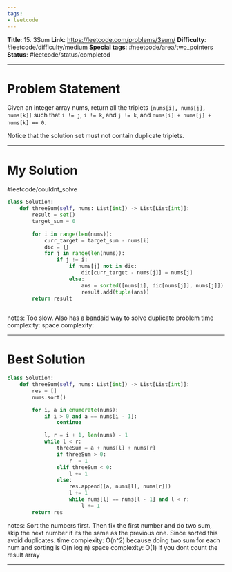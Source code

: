 ```yaml
---
tags:
- leetcode
---
```

**Title**: 15. 3Sum
**Link**: https://leetcode.com/problems/3sum/
**Difficulty**: #leetcode/difficulty/medium 
**Special tags**: #neetcode/area/two_pointers 
**Status**: #leetcode/status/completed  

---
# Problem Statement

Given an integer array nums, return all the triplets `[nums[i], nums[j], nums[k]]` such that `i != j`, `i != k`, and `j != k`, and `nums[i] + nums[j] + nums[k] == 0`.

Notice that the solution set must not contain duplicate triplets.

---
# My Solution
#leetcode/couldnt_solve 
```python
class Solution:
    def threeSum(self, nums: List[int]) -> List[List[int]]:
        result = set()
        target_sum = 0
        
        for i in range(len(nums)):
            curr_target = target_sum - nums[i]
            dic = {}
            for j in range(len(nums)):
                if j != i:
                    if nums[j] not in dic:
                        dic[curr_target - nums[j]] = nums[j]
                    else:
                        ans = sorted([nums[i], dic[nums[j]], nums[j]])
                        result.add(tuple(ans))
        return result
                
```
notes: Too slow. Also has a bandaid way to solve duplicate problem
time complexity: 
space complexity: 

---
# Best Solution
```python
class Solution:
    def threeSum(self, nums: List[int]) -> List[List[int]]:
        res = []
        nums.sort()

        for i, a in enumerate(nums):
            if i > 0 and a == nums[i - 1]:
                continue

            l, r = i + 1, len(nums) - 1
            while l < r:
                threeSum = a + nums[l] + nums[r]
                if threeSum > 0:
                    r -= 1
                elif threeSum < 0:
                    l += 1
                else:
                    res.append([a, nums[l], nums[r]])
                    l += 1
                    while nums[l] == nums[l - 1] and l < r:
                        l += 1
        return res
```
notes: Sort the numbers first. Then fix the first number and do two sum, skip the next number if its the same as the previous one. Since sorted this avoid duplicates. 
time complexity: O(n^2) because doing two sum for each  num and sorting is O(n log n)
space complexity: O(1) if you dont count the result array

---

